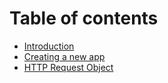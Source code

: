 # Table of contents

* [Introduction](README.md)
* [Creating a new app](creating-a-new-app.md)
* [HTTP Request Object](http-request-object.md)
